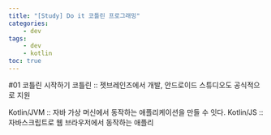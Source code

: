 ```yaml
---
title: "[Study] Do it 코틀린 프로그래밍"
categories:
    - dev
tags:
    - dev
    - kotlin
toc: true
---
```

#01 코틀린 시작하기
코틀린 :: 젯브레인즈에서 개발, 안드로이드 스튜디오도 공식적으로 지원

Kotlin/JVM :: 자바 가상 머신에서 동작하는 애플리케이션을 만들 수 잇다.
Kotlin/JS :: 자바스크립트로 웹 브라우저에서 동작하는 애플리
<!--stackedit_data:
eyJoaXN0b3J5IjpbLTE0NTUzNzEwXX0=
-->